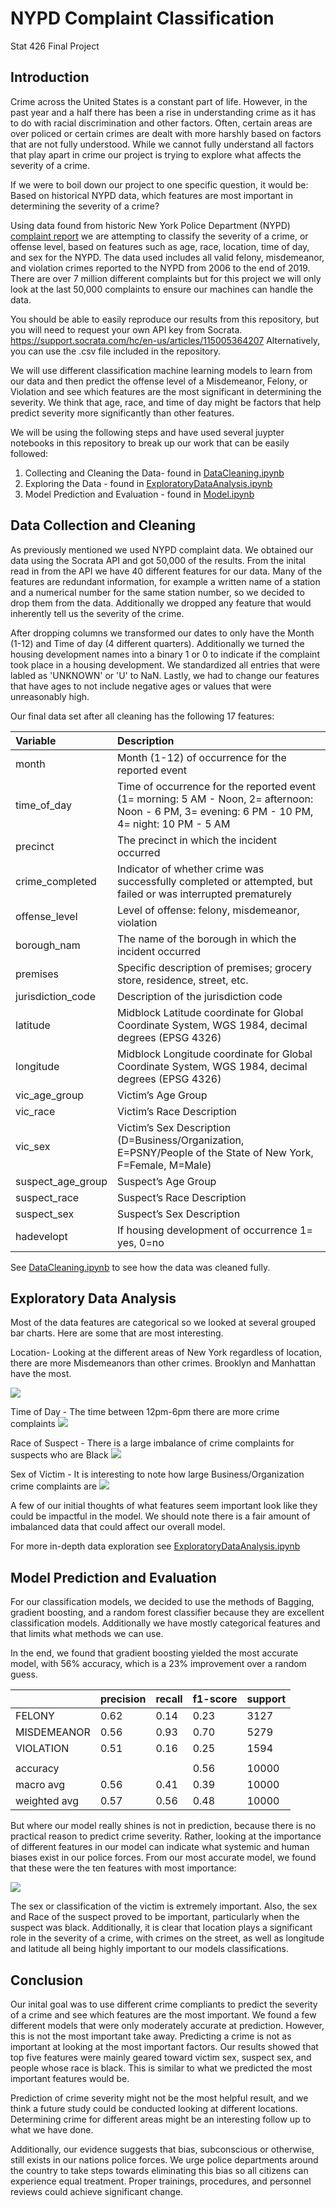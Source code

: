 # NYPD Complaint Classification
Stat 426 Final Project

## Introduction
Crime across the United States is a constant part of life. However, in the past year and a half there has been a rise in understanding crime as it has to do with racial discrimination and other factors. Often, certain areas are over policed or certain crimes are dealt with more harshly based on factors that are not fully understood. While we cannot fully understand all factors that play apart in crime our project is trying to explore what affects the severity of a crime.

If we were to boil down our project to one specific question, it would be:
Based on historical NYPD data, which features are most important in determining the severity of a crime?

Using data found from historic New York Police Department (NYPD) [complaint report](https://data.cityofnewyork.us/Public-Safety/NYPD-Complaint-Data-Historic/qgea-i56i ) we are attempting to classify the severity of a crime, or offense level, based on features such as age, race, location, time of day, and sex for the NYPD. The data used includes all valid felony, misdemeanor, and violation crimes reported to the NYPD from 2006 to the end of 2019. There are over 7 million different complaints but for this project we will only look at the last 50,000 complaints to ensure our machines can handle the data.

You should be able to easily reproduce our results from this repository, but you will need to request your own API key from Socrata.
https://support.socrata.com/hc/en-us/articles/115005364207
Alternatively, you can use the .csv file included in the repository.

We will use different classification machine learning models to learn from our data and then predict the offense level of a Misdemeanor, Felony, or Violation and see which features are the most significant in determining the severity. We think that age, race, and time of day might be factors that help predict severity more significantly than other features.

We will be using the following steps and have used several juypter notebooks in this repository to break up our work that can be easily followed:
1. Collecting and Cleaning the Data- found in  [DataCleaning.ipynb](https://github.com/18katesmit/NYPDComplaintClassification/blob/main/DataCleaning.ipynb)
2. Exploring the Data - found in [ExploratoryDataAnalysis.ipynb](https://github.com/18katesmit/NYPDComplaintClassification/blob/main/ExploratoryDataAnalysis%20.ipynb)
3. Model Prediction and Evaluation - found in [Model.ipynb](https://github.com/18katesmit/NYPDComplaintClassification/blob/main/Model.ipynb)

## Data Collection and Cleaning
As previously mentioned we used NYPD complaint data. We obtained our data using the Socrata API and got 50,000 of the results. From the inital read in from the API we have 40 different features for our data. Many of the features are redundant information, for example a written name of a station and a numerical number for the same station number, so we decided to drop them from the data. Additionally we dropped any feature that would inherently tell us the severity of the crime. 

After dropping columns we transformed our dates to only have the Month (1-12) and Time of day (4 different quarters). Additionally we turned the housing development names into a binary 1 or 0 to indicate if the complaint took place in a housing development. We standardized all entries that were labled as 'UNKNOWN' or 'U' to NaN. Lastly, we had to change our features that have ages to not include negative ages or values that were unreasonably high. 

Our final data set after all cleaning has the following 17 features:

|Variable|Description|
|:-|:-|
|month|Month (1-12) of occurrence for the reported event|
|time_of_day|Time of occurrence for the reported event (1= morning: 5 AM - Noon, 2= afternoon: Noon - 6 PM, 3= evening: 6 PM - 10 PM, 4= night: 10 PM - 5 AM|
|precinct|  The precinct in which the incident occurred |                   
|crime_completed|Indicator of whether crime was successfully completed or attempted, but failed or was interrupted prematurely |
|offense_level   |     Level of offense: felony, misdemeanor, violation|     
|borough_nam        |       The name of the borough in which the incident occurred|
|premises   |      Specific description of premises; grocery store, residence, street, etc.|
|jurisdiction_code       |       Description of the jurisdiction code|
|latitude    |Midblock Latitude coordinate for Global Coordinate System, WGS 1984, decimal degrees (EPSG 4326)| 
|longitude   |Midblock Longitude coordinate for Global Coordinate System, WGS 1984, decimal degrees (EPSG 4326)
|vic_age_group       |  Victim’s Age Group| 
|vic_race             |   Victim’s Race Description|
|vic_sex        |Victim’s Sex Description (D=Business/Organization, E=PSNY/People of the State of New York, F=Female, M=Male)|
|suspect_age_group    |  Suspect’s Age Group |
|suspect_race          | Suspect’s Race Description|
|suspect_sex            | Suspect’s Sex Description |
|hadevelopt        |If housing development of occurrence 1= yes, 0=no|

See [DataCleaning.ipynb](https://github.com/18katesmit/NYPDComplaintClassification/blob/main/DataCleaning.ipynb) to see how the data was cleaned fully.


## Exploratory Data Analysis

Most of the data features are categorical so we looked at several grouped bar charts. Here are some that are most interesting.

Location- Looking at the different areas of New York regardless of location, there are more Misdemeanors than other crimes. Brooklyn and Manhattan have the most.

![](https://github.com/18katesmit/NYPDComplaintClassification/blob/main/Images/newplot%20(1).png)

Time of Day - The time between 12pm-6pm there are more crime complaints 
![](https://github.com/18katesmit/NYPDComplaintClassification/blob/main/Images/newplot%20(5).png)


Race of Suspect - There is a large imbalance of crime complaints for suspects who are Black
![](https://github.com/18katesmit/NYPDComplaintClassification/blob/main/Images/newplot%20(6).png)

Sex of Victim - It is interesting to note how large Business/Organization crime complaints are
![](https://github.com/18katesmit/NYPDComplaintClassification/blob/main/Images/newplot%20(7).png)

A few of our initial thoughts of what features seem important look like they could be impactful in the model. We should note there is a fair amount of imbalanced data that could affect our overall model. 

For more in-depth data exploration see [ExploratoryDataAnalysis.ipynb](https://github.com/18katesmit/NYPDComplaintClassification/blob/main/ExploratoryDataAnalysis%20.ipynb)



## Model Prediction and Evaluation

For our classification models, we decided to use the methods of Bagging, gradient boosting, and a random forest classifier because they are excellent classification models. Additionally we have mostly categorical features and that limits what methods we can use.

In the end, we found that gradient boosting yielded the most accurate model, with 56% accuracy, which is a 23% improvement over a random guess.

||precision|recall|f1-score|support|
|:-|:-|:-|:-|:-|
|FELONY|0.62|0.14|0.23|3127|
|MISDEMEANOR|0.56|0.93|0.70|5279|
|VIOLATION|0.51|0.16|0.25|1594|
||||||
|accuracy|||0.56|10000|
|macro avg|0.56|0.41|0.39|10000|
|weighted avg|0.57|0.56|0.48|10000|


But where our model really shines is not in prediction, because there is no practical reason to predict crime severity. Rather, looking at the importance of different features in our model can indicate what systemic and human biases exist in our police forces. From our most accurate model, we found that these were the ten features with most importance:

![](https://github.com/18katesmit/NYPDComplaintClassification/blob/main/Images/gbImportance.png)

The sex or classification of the victim is extremely important. Also, the sex and Race of the suspect proved to be important, particularly when the suspect was black. Additionally, it is clear that location plays a significant role in the severity of a crime, with crimes on the street, as well as longitude and latitude all being highly important to our models classifications. 

## Conclusion

Our inital goal was to use different crime compliants to predict the severity of a crime and see which features are the most important. We found a few different models that were only moderately accurate at prediction. However, this is not the most important take away. Predicting a crime is not as important at looking at the most important factors. Our results showed that top five features were mainly geared toward victim sex, suspect sex, and people whose race is black.  This is similar to what we predicted the most important features would be. 

Prediction of crime severity might not be the most helpful result, and we think a future study could be conducted looking at different locations. Determining crime for different areas might be an interesting follow up to what we have done.

Additionally, our evidence suggests that bias, subconscious or otherwise, still exists in our nations police forces. We urge police departments around the country to take steps towards eliminating this bias so all citizens can experience equal treatment. Proper trainings, procedures, and personnel reviews could achieve significant change.  










